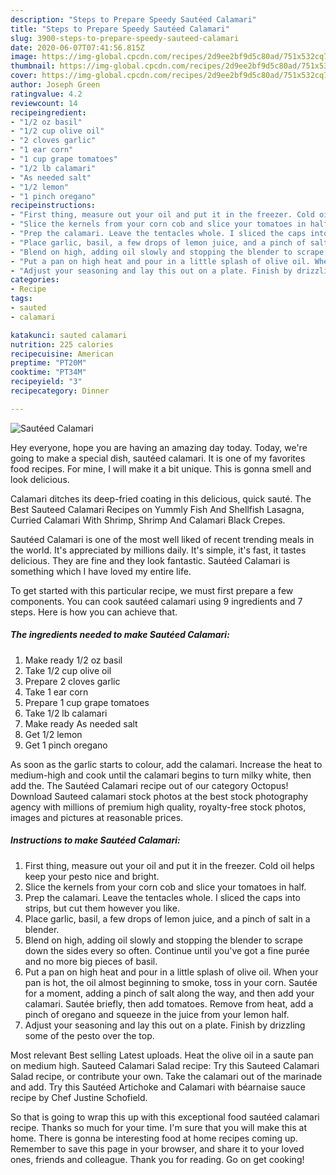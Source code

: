 ```yaml
---
description: "Steps to Prepare Speedy Sautéed Calamari"
title: "Steps to Prepare Speedy Sautéed Calamari"
slug: 3900-steps-to-prepare-speedy-sauteed-calamari
date: 2020-06-07T07:41:56.815Z
image: https://img-global.cpcdn.com/recipes/2d9ee2bf9d5c80ad/751x532cq70/sauteed-calamari-recipe-main-photo.jpg
thumbnail: https://img-global.cpcdn.com/recipes/2d9ee2bf9d5c80ad/751x532cq70/sauteed-calamari-recipe-main-photo.jpg
cover: https://img-global.cpcdn.com/recipes/2d9ee2bf9d5c80ad/751x532cq70/sauteed-calamari-recipe-main-photo.jpg
author: Joseph Green
ratingvalue: 4.2
reviewcount: 14
recipeingredient:
- "1/2 oz basil"
- "1/2 cup olive oil"
- "2 cloves garlic"
- "1 ear corn"
- "1 cup grape tomatoes"
- "1/2 lb calamari"
- "As needed salt"
- "1/2 lemon"
- "1 pinch oregano"
recipeinstructions:
- "First thing, measure out your oil and put it in the freezer. Cold oil helps keep your pesto nice and bright."
- "Slice the kernels from your corn cob and slice your tomatoes in half."
- "Prep the calamari. Leave the tentacles whole. I sliced the caps into strips, but cut them however you like."
- "Place garlic, basil, a few drops of lemon juice, and a pinch of salt in a blender."
- "Blend on high, adding oil slowly and stopping the blender to scrape down the sides every so often. Continue until you&#39;ve got a fine purée and no more big pieces of basil."
- "Put a pan on high heat and pour in a little splash of olive oil. When your pan is hot, the oil almost beginning to smoke, toss in your corn. Sautée for a moment, adding a pinch of salt along the way, and then add your calamari. Sautée briefly, then add tomatoes. Remove from heat, add a pinch of oregano and squeeze in the juice from your lemon half."
- "Adjust your seasoning and lay this out on a plate. Finish by drizzling some of the pesto over the top."
categories:
- Recipe
tags:
- sauted
- calamari

katakunci: sauted calamari 
nutrition: 225 calories
recipecuisine: American
preptime: "PT20M"
cooktime: "PT34M"
recipeyield: "3"
recipecategory: Dinner

---
```



![Sautéed Calamari](https://img-global.cpcdn.com/recipes/2d9ee2bf9d5c80ad/751x532cq70/sauteed-calamari-recipe-main-photo.jpg)

Hey everyone, hope you are having an amazing day today. Today, we're going to make a special dish, sautéed calamari. It is one of my favorites food recipes. For mine, I will make it a bit unique. This is gonna smell and look delicious.

Calamari ditches its deep-fried coating in this delicious, quick sauté. The Best Sauteed Calamari Recipes on Yummly Fish And Shellfish Lasagna, Curried Calamari With Shrimp, Shrimp And Calamari Black Crepes.

Sautéed Calamari is one of the most well liked of recent trending meals in the world. It's appreciated by millions daily. It's simple, it's fast, it tastes delicious. They are fine and they look fantastic. Sautéed Calamari is something which I have loved my entire life.


To get started with this particular recipe, we must first prepare a few components. You can cook sautéed calamari using 9 ingredients and 7 steps. Here is how you can achieve that.

<!--inarticleads1-->

##### The ingredients needed to make Sautéed Calamari:

1. Make ready 1/2 oz basil
1. Take 1/2 cup olive oil
1. Prepare 2 cloves garlic
1. Take 1 ear corn
1. Prepare 1 cup grape tomatoes
1. Take 1/2 lb calamari
1. Make ready As needed salt
1. Get 1/2 lemon
1. Get 1 pinch oregano


As soon as the garlic starts to colour, add the calamari. Increase the heat to medium-high and cook until the calamari begins to turn milky white, then add the. The Sautéed Calamari recipe out of our category Octopus! Download Sauteed calamari stock photos at the best stock photography agency with millions of premium high quality, royalty-free stock photos, images and pictures at reasonable prices. 

<!--inarticleads2-->

##### Instructions to make Sautéed Calamari:

1. First thing, measure out your oil and put it in the freezer. Cold oil helps keep your pesto nice and bright.
1. Slice the kernels from your corn cob and slice your tomatoes in half.
1. Prep the calamari. Leave the tentacles whole. I sliced the caps into strips, but cut them however you like.
1. Place garlic, basil, a few drops of lemon juice, and a pinch of salt in a blender.
1. Blend on high, adding oil slowly and stopping the blender to scrape down the sides every so often. Continue until you&#39;ve got a fine purée and no more big pieces of basil.
1. Put a pan on high heat and pour in a little splash of olive oil. When your pan is hot, the oil almost beginning to smoke, toss in your corn. Sautée for a moment, adding a pinch of salt along the way, and then add your calamari. Sautée briefly, then add tomatoes. Remove from heat, add a pinch of oregano and squeeze in the juice from your lemon half.
1. Adjust your seasoning and lay this out on a plate. Finish by drizzling some of the pesto over the top.


Most relevant Best selling Latest uploads. Heat the olive oil in a saute pan on medium high. Sauteed Calamari Salad recipe: Try this Sauteed Calamari Salad recipe, or contribute your own. Take the calamari out of the marinade and add. Try this Sautéed Artichoke and Calamari with béarnaise sauce recipe by Chef Justine Schofield. 

So that is going to wrap this up with this exceptional food sautéed calamari recipe. Thanks so much for your time. I'm sure that you will make this at home. There is gonna be interesting food at home recipes coming up. Remember to save this page in your browser, and share it to your loved ones, friends and colleague. Thank you for reading. Go on get cooking!
